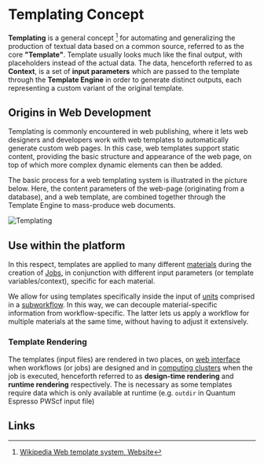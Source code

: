 # Templating Concept

**Templating** is a general concept [^1] for automating and generalizing the production of textual data based on a common source, referred to as the core **"Template"**. Template usually looks much like the final output, with placeholders instead of the actual data. The data, henceforth referred to as **Context**, is a set of **input parameters** which are passed to the template through the **Template Engine** in order to generate distinct outputs, each representing a custom variant of the original template.

## Origins in Web Development

Templating is commonly encountered in web publishing, where it lets web designers and developers work with web templates to automatically generate custom web pages. In this case, web templates support static content, providing the basic structure and appearance of the web page, on top of which more complex dynamic elements can then be added.

The basic process for a web templating system is illustrated in the picture below. Here, the content parameters of the web-page (originating from a database), and a web template, are combined together through the Template Engine to mass-produce web documents.

![Templating](../../images/workflows/templating.png "Templating")

## Use within the platform

In this respect, templates are applied to many different [materials](../../materials/overview.md) during the creation of [Jobs](../../jobs/overview.md), in conjunction with different input parameters (or template variables/context), specific for each material. 

We allow for using templates specifically inside the input of [units](../components/units.md) comprised in a [subworkflow](../components/subworkflows.md). In this way, we can decouple material-specific information from workflow-specific. The latter lets us apply a workflow for multiple materials at the same time, without having to adjust it extensively.


### Template Rendering

The templates (input files) are rendered in two places, on [web interface](../../ui/overview.md) when workflows (or jobs) are designed and in [computing clusters](../../infrastructure/clusters/overview.md) when the job is executed, henceforth referred to as **design-time rendering** and **runtime rendering** respectively. The is necessary as some templates require data which is only available at runtime (e.g. `outdir` in Quantum Espresso PWScf input file) 

## Links

[^1]: [Wikipedia Web template system, Website](https://en.wikipedia.org/wiki/Web_template_system)

